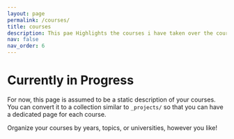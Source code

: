 ```yaml
---
layout: page
permalink: /courses/
title: courses
description: This pae Highlights the courses i have taken over the course of my Data Science Journey
nav: false
nav_order: 6
---
```


# Currently in Progress
For now, this page is assumed to be a static description of your courses. You can convert it to a collection similar to `_projects/` so that you can have a dedicated page for each course.

Organize your courses by years, topics, or universities, however you like!
